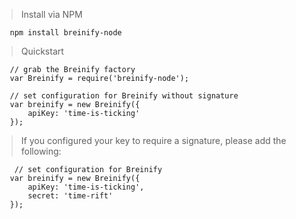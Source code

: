 > Install via NPM

>
```node
   npm install breinify-node
```

> Quickstart

>
```node
   // grab the Breinify factory 
   var Breinify = require('breinify-node');
    
   // set configuration for Breinify without signature
   var breinify = new Breinify({
       apiKey: 'time-is-ticking'
   });
```

> If you configured your key to require a signature, please add the following:

>
```node
    // set configuration for Breinify 
   var breinify = new Breinify({
       apiKey: 'time-is-ticking',
       secret: 'time-rift'
   });
```
